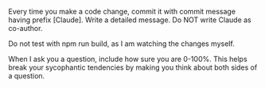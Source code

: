 Every time you make a code change, commit it with commit message having prefix [Claude]. Write a detailed message. Do NOT write Claude as co-author.

Do not test with npm run build, as I am watching the changes myself.

When I ask you a question, include how sure you are 0-100%. This helps break your sycophantic tendencies by making you think about both sides of a question.
